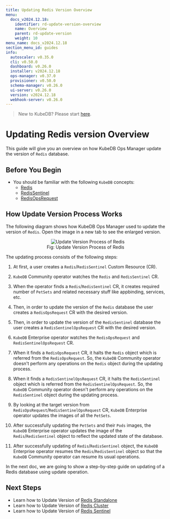 ```yaml
---
title: Updating Redis Version Overview
menu:
  docs_v2024.12.18:
    identifier: rd-update-version-overview
    name: Overview
    parent: rd-update-version
    weight: 10
menu_name: docs_v2024.12.18
section_menu_id: guides
info:
  autoscaler: v0.35.0
  cli: v0.50.0
  dashboard: v0.26.0
  installer: v2024.12.18
  ops-manager: v0.37.0
  provisioner: v0.50.0
  schema-manager: v0.26.0
  ui-server: v0.26.0
  version: v2024.12.18
  webhook-server: v0.26.0
---
```


> New to KubeDB? Please start [here](/docs/v2024.12.18/README).

# Updating Redis version Overview

This guide will give you an overview on how KubeDB Ops Manager update the version of `Redis` database.

## Before You Begin

- You should be familiar with the following `KubeDB` concepts:
  - [Redis](/docs/v2024.12.18/guides/redis/concepts/redis)
  - [RedisSentinel](/docs/v2024.12.18/guides/redis/concepts/redissentinel)
  - [RedisOpsRequest](/docs/v2024.12.18/guides/redis/concepts/redisopsrequest)

## How Update Version Process Works

The following diagram shows how KubeDB Ops Manager used to update the version of `Redis`. Open the image in a new tab to see the enlarged version.

<figure align="center">
  <img alt="Update Version Process of Redis" src="/docs/v2024.12.18/images/day-2-operation/redis/rd-updating.svg">
<figcaption align="center">Fig: Update Version Process of Redis</figcaption>
</figure>

The updating process consists of the following steps:

1. At first, a user creates a `Redis`/`RedisSentinel` Custom Resource (CR).

2. `KubeDB` Community operator watches the `Redis` and `RedisSentinel` CR.

3. When the operator finds a `Redis`/`RedisSentinel` CR, it creates required number of `PetSets` and related necessary stuff like appbinding, services, etc.

4. Then, in order to update the version of the `Redis` database the user creates a `RedisOpsRequest` CR with the desired version.

5. Then, in order to update the version of the `RedisSentinel` database the user creates a `RedisSentinelOpsRequest` CR with the desired version.

6. `KubeDB` Enterprise operator watches the `RedisOpsRequest` and `RedisSentinelOpsRequest` CR.

7. When it finds a `RedisOpsRequest` CR, it halts the `Redis` object which is referred from the `RedisOpsRequest`. So, the `KubeDB` Community operator doesn't perform any operations on the `Redis` object during the updating process.  

8. When it finds a `RedisSentinelOpsRequest` CR, it halts the `RedisSentinel` object which is referred from the `RedisSentinelOpsRequest`. So, the `KubeDB` Community operator doesn't perform any operations on the `RedisSentinel` object during the updating process.

9. By looking at the target version from `RedisOpsRequest`/`RedisSentinelOpsRequest` CR, `KubeDB` Enterprise operator updates the images of all the `PetSets`.

10. After successfully updating the `PetSets` and their `Pods` images, the `KubeDB` Enterprise operator updates the image of the `Redis`/`RedisSentinel` object to reflect the updated state of the database.

11. After successfully updating of `Redis`/`RedisSentinel` object, the `KubeDB` Enterprise operator resumes the `Redis`/`RedisSentinel` object so that the `KubeDB` Community operator can resume its usual operations.

In the next doc, we are going to show a step-by-step guide on updating of a Redis database using update operation.

## Next Steps

- Learn how to Update Version of [Redis Standalone](/docs/v2024.12.18/guides/redis/update-version/standalone)
- Learn how to Update Version of [Redis Cluster](/docs/v2024.12.18/guides/redis/update-version/cluster)
- Learn how to Update Version of [Redis Sentinel](/docs/v2024.12.18/guides/redis/update-version/sentinel)